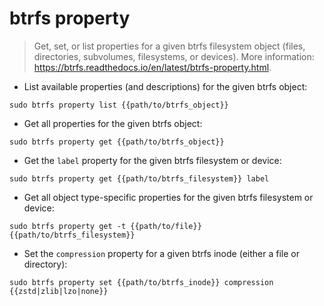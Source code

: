 # btrfs property

> Get, set, or list properties for a given btrfs filesystem object (files, directories, subvolumes, filesystems, or devices).
> More information: <https://btrfs.readthedocs.io/en/latest/btrfs-property.html>.

- List available properties (and descriptions) for the given btrfs object:

`sudo btrfs property list {{path/to/btrfs_object}}`

- Get all properties for the given btrfs object:

`sudo btrfs property get {{path/to/btrfs_object}}`

- Get the `label` property for the given btrfs filesystem or device:

`sudo btrfs property get {{path/to/btrfs_filesystem}} label`

- Get all object type-specific properties for the given btrfs filesystem or device:

`sudo btrfs property get -t {{path/to/file}} {{path/to/btrfs_filesystem}}`

- Set the `compression` property for a given btrfs inode (either a file or directory):

`sudo btrfs property set {{path/to/btrfs_inode}} compression {{zstd|zlib|lzo|none}}`
